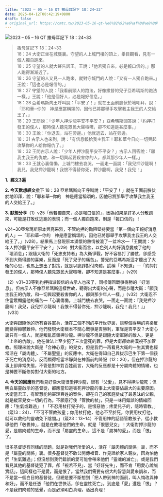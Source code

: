 ```yaml
---
title: "2023 – 05 – 16 QT 撒母耳記下 18：24~33"
date: 2025-04-12T00:42:19+0800
draft: false
# original_url: https://cmtc.tw/2023-05-16-qt-%e6%92%92%e6%af%8d%e8%80%b3%e8%a8%98%e4%b8%8b-19%ef%bc%9a18
---
```


![2023 – 05 – 16 QT 撒母耳記下 18：24~33](/images/qt.jpg  "2023 – 05 – 16 QT 撒母耳記下 18：24~33")

> 撒母耳記下 18：24~33  
> 18：24 大衛正坐在城甕裏。守望的人上城門樓的頂上，舉目觀看，見有一個人獨自跑來。  
> 18：25 守望的人就大聲告訴王。王說：「他若獨自來，必是報口信的。」那人跑得漸漸近了。  
> 18：26 守望的人又見一人跑來，就對守城門的人說：「又有一人獨自跑來。」王說：「這也必是報信的。」  
> 18：27 守望的人說：「我看前頭人的跑法，好像撒督的兒子亞希瑪斯的跑法一樣。」王說：「他是個好人，必是報好信息。」  
> 18：28 亞希瑪斯向王呼叫說：「平安了！」就在王面前臉伏於地叩拜，說：「耶和華─你的　神是應當稱頌的，因他已將那舉手攻擊我主我王的人交給王了。」  
> 18：29 王問說：「少年人押沙龍平安不平安？」亞希瑪斯回答說：「約押打發王的僕人，那時僕人聽見眾民大聲喧嘩，卻不知道是甚麼事。」  
> 18：30 王說：「你退去，站在旁邊。」他就退去，站在旁邊。  
> 18：31 古示人也來到，說：「有信息報給我主我王！耶和華今日向一切興起攻擊你的人給你報仇了。」  
> 18：32 王問古示人說：「少年人押沙龍平安不平安？」古示人回答說：「願我主我王的仇敵，和一切興起要殺害你的人，都與那少年人一樣。」  
> 18：33 王就心裏傷慟，上城門樓去哀哭，一面走一面說：「我兒押沙龍啊！我兒，我兒押沙龍啊！我恨不得替你死，押沙龍啊，我兒！我兒！」

**1.  經文3遍**

**2. 今天默想經文**撒下 18：28 亞希瑪斯向王呼叫說：「平安了！」就在王面前臉伏於地叩拜，說：「耶和華─你的　神是應當稱頌的，因他已將那舉手攻擊我主我王的人交給王了。」

**3. 默想分享**（1）v25「他若獨自來，必是報口信的」，因為如果是許多人分散跑來，可能是打敗仗逃跑的表現；而一個人獨自跑來，則是「報口信的」！

v24~30亞希瑪斯原本興高采烈，不管約押的勸阻堅持要當「第一個向王報好消息的人」—「耶和華─你的　神是應當稱頌的，因他已將那舉手攻擊我主我王的人交給王了。」（v28）。結果馬上發現原本滿懷的熱情被澆了一盆冷水—「王問說：少年人押沙龍平安不平安？」（v29）對大衛而言，以色列人的好消息變成了他的「壞消息」；跟隨大衛的「死忠支持者」為大衛爭戰，好不容易打了勝仗，卻感受不到大衛得勝的喜樂，反而是「死了兒子的痛苦」。警覺的亞瑪希斯這才聽出了大衛的心思，也馬上想出了對策，就是以詭詐對付肉體，謊稱「不知道」—「約押打發王的僕人，那時僕人聽見眾民大聲喧嘩，卻不知道是甚麼事。」（v29）

（2）v31~33等到約押指派報信的古示人也來了，同樣傳回戰爭得勝的「好消息」。但古示人不像亞希瑪斯這樣世故，聽得出大衛的心聲，而是恭禧大衛：「願我主我王的仇敵，和一切興起要殺害你的人，都與那少年人一樣。」（v32）大衛忍不住當眾顯露他的痛苦—「心裏傷慟，上城門樓去哀哭，一面走一面說：『我兒押沙龍啊！我兒，我兒押沙龍啊！我恨不得替你死，押沙龍啊，我兒！我兒！』」（v33）

大衛與跟隨他的所有百姓軍兵，活在二個不同的平行世界裏，讓整個得勝的喜樂反而變得抑鬱難伸。他們發現大衛根本不關心戰爭是否勝利，軍隊是否平安？大衛心裏只有一個人，就是叛亂首領押沙龍。押沙龍不但是跟隨大衛軍隊的敵人，更是「上帝的仇敵」，他在律法上至少犯了三次當死的罪，但是大衛卻始終漠視不加管教。照理來說大衛是「合神心意」的兒女，但是我們一再看見大衛的一生其實也經常活在「屬肉體」、「不屬聖靈」的反應中。大衛在得知自己與拔示巴生下第一個孩子死亡的消息時，反而顯得相當冷靜與在神面前的降服（12：20），但在押沙龍的事上卻非常失態，不管是對神對百姓而言，大衛的反應都是十分屬肉體的情緒，也是神要不斷修剪對付大衛的地方。

**4. 今天的回應**我們看見好像大衛很愛押沙龍，很有「父愛」，見不得押沙龍死；但明白屬靈啟示的基督徒，都應當知道害死押沙龍的事上大衛要佔最大的主要原因。大衛當君王，有智慧能夠審理百姓的案件，卻在自己的家庭變成了最愚昧的父親，就是縱容兒女一切的行為，不願意行使「管教的杖」，只是一味用錯誤的情緒回應：「生氣或難過」！「不忍用杖打兒子的，是恨惡他；疼愛兒子的，隨時管教。」（箴13：24）、「不可不管教孩童；你用杖打他，他必不至於死。你要用杖打他，就可以救他的靈魂免下陰間。」（箴23：13~14）不管用神的話語管教孩子，從小教導他們「敬畏神」，就是在敗壞他們的生命，就是「恨惡兒女」！大衛對押沙龍的愛，是屬肉體的生命，而不是「屬靈的生命」，這不是「屬神的愛」，而是「恨」了。

很多基督徒有同樣的問題，就是對我們所愛的人，活在「屬肉體的關係」裏，而不是「屬靈的關係」裏。很多基督徒不敢公開傳福音、作見證給家人親友，因為怕他們「生氣難過」；但沒想到我們錯誤的愛可能會帶來他們「靈魂的滅亡」。或是我們看見其他的基督徒犯了罪，卻「視若不見」、當「好好先生」，而不肯「用愛心說誠實話」，這同樣也不是愛，而是恨了。當然我們需要有很大的智慧與愛來調和，而不是當一個白目的基督徒，但總是要不斷想到「把人帶到神的面前，叫人悔改與神和好」，而不是任憑「他們在世快活，卻在靈性死亡」。到底是「愛」還是「恨」？不是我們肉體的感覺，而是必須明白真理，活出真理！